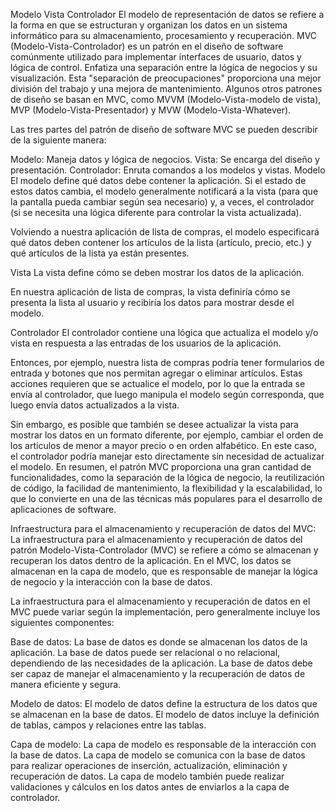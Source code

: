 Modelo Vista Controlador
El modelo de representación de datos se refiere a la forma en que se estructuran y organizan los datos en un sistema informático para su almacenamiento, procesamiento y recuperación. 
MVC (Modelo-Vista-Controlador) es un patrón en el diseño de software comúnmente utilizado para implementar interfaces de usuario, datos y lógica de control. Enfatiza una separación entre la lógica de negocios y su visualización. Esta "separación de preocupaciones" proporciona una mejor división del trabajo y una mejora de mantenimiento. Algunos otros patrones de diseño se basan en MVC, como MVVM (Modelo-Vista-modelo de vista), MVP (Modelo-Vista-Presentador) y MVW (Modelo-Vista-Whatever).

Las tres partes del patrón de diseño de software MVC se pueden describir de la siguiente manera:

Modelo: Maneja datos y lógica de negocios.
Vista: Se encarga del diseño y presentación.
Controlador: Enruta comandos a los modelos y vistas.
Modelo
El modelo define qué datos debe contener la aplicación. Si el estado de estos datos cambia, el modelo generalmente notificará a la vista (para que la pantalla pueda cambiar según sea necesario) y, a veces, el controlador (si se necesita una lógica diferente para controlar la vista actualizada).

Volviendo a nuestra aplicación de lista de compras, el modelo especificará qué datos deben contener los artículos de la lista (artículo, precio, etc.) y qué artículos de la lista ya están presentes.

Vista
La vista define cómo se deben mostrar los datos de la aplicación.

En nuestra aplicación de lista de compras, la vista definiría cómo se presenta la lista al usuario y recibiría los datos para mostrar desde el modelo.

Controlador
El controlador contiene una lógica que actualiza el modelo y/o vista en respuesta a las entradas de los usuarios de la aplicación.

Entonces, por ejemplo, nuestra lista de compras podría tener formularios de entrada y botones que nos permitan agregar o eliminar artículos. Estas acciones requieren que se actualice el modelo, por lo que la entrada se envía al controlador, que luego manipula el modelo según corresponda, que luego envía datos actualizados a la vista.

Sin embargo, es posible que también se desee actualizar la vista para mostrar los datos en un formato diferente, por ejemplo, cambiar el orden de los artículos de menor a mayor precio o en orden alfabético. En este caso, el controlador podría manejar esto directamente sin necesidad de actualizar el modelo.
En resumen, el patrón MVC proporciona una gran cantidad de funcionalidades, como la separación de la lógica de negocio, la reutilización de código, la facilidad de mantenimiento, la flexibilidad y la escalabilidad, lo que lo convierte en una de las técnicas más populares para el desarrollo de aplicaciones de software.

Infraestructura para el almacenamiento y recuperación de datos del MVC: La infraestructura para el almacenamiento y recuperación de datos del patrón Modelo-Vista-Controlador (MVC) se refiere a cómo se almacenan y recuperan los datos dentro de la aplicación. En el MVC, los datos se almacenan en la capa de modelo, que es responsable de manejar la lógica de negocio y la interacción con la base de datos.

La infraestructura para el almacenamiento y recuperación de datos en el MVC puede variar según la implementación, pero generalmente incluye los siguientes componentes:

Base de datos: La base de datos es donde se almacenan los datos de la aplicación. La base de datos puede ser relacional o no relacional, dependiendo de las necesidades de la aplicación. La base de datos debe ser capaz de manejar el almacenamiento y la recuperación de datos de manera eficiente y segura.

Modelo de datos: El modelo de datos define la estructura de los datos que se almacenan en la base de datos. El modelo de datos incluye la definición de tablas, campos y relaciones entre las tablas.

Capa de modelo: La capa de modelo es responsable de la interacción con la base de datos. La capa de modelo se comunica con la base de datos para realizar operaciones de inserción, actualización, eliminación y recuperación de datos. La capa de modelo también puede realizar validaciones y cálculos en los datos antes de enviarlos a la capa de controlador.
